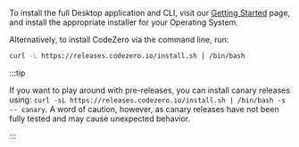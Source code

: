 To install the full Desktop application and CLI, visit our [Getting Started](https://www.codezero.io/get-started) page, and install the appropriate installer for your Operating System.

Alternatively, to install CodeZero via the command line, run:

```bash
curl -L https://releases.codezero.io/install.sh | /bin/bash
```

:::tip

If you want to play around with pre-releases, you can install canary releases using: `curl -sL https://releases.codezero.io/install.sh | /bin/bash -s -- canary`. A word of caution, however, as canary releases have not been fully tested and may cause unexpected behavior.

:::
